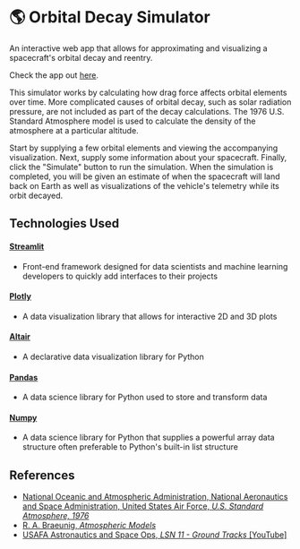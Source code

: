 # :earth_americas: Orbital Decay Simulator
An interactive web app that allows for approximating and visualizing a spacecraft's orbital decay and reentry.

Check the app out [here](https://orbital-decay-simulator.herokuapp.com/).

This simulator works by calculating how drag force affects orbital elements over
time. More complicated causes of orbital decay, such as solar radiation pressure, are not included as part
of the decay calculations. The 1976 U.S. Standard Atmosphere model is used to calculate the density of the atmosphere at a
particular altitude.

Start by supplying a few orbital elements and viewing the accompanying visualization. Next, supply some information about your
spacecraft. Finally, click the "Simulate" button to run the simulation. When the simulation is completed, you will be given
an estimate of when the spacecraft will land back on Earth as well as visualizations of the vehicle's telemetry while its orbit decayed.

## Technologies Used
#### [Streamlit](https://streamlit.io/)
- Front-end framework designed for data scientists and machine learning developers to quickly add interfaces to their projects

#### [Plotly](https://plotly.com/)
- A data visualization library that allows for interactive 2D and 3D plots

#### [Altair](https://altair-viz.github.io/)
- A declarative data visualization library for Python

#### [Pandas](https://pandas.pydata.org/)
- A data science library for Python used to store and transform data

#### [Numpy](https://numpy.org/)
- A data science library for Python that supplies a powerful array data structure often preferable to Python's built-in list structure

## References
- [National Oceanic and Atmospheric Administration, National Aeronautics and Space Administration, United States Air Force, *U.S. Standard Atmosphere, 1976*](https://www.ngdc.noaa.gov/stp/space-weather/online-publications/miscellaneous/us-standard-atmosphere-1976/us-standard-atmosphere_st76-1562_noaa.pdf)
- [R. A. Braeunig, *Atmospheric Models*](http://www.braeunig.us/space/atmmodel.htm)
- [USAFA Astronautics and Space Ops, *LSN 11 - Ground Tracks* [YouTube]](https://youtu.be/Q4AQT0vDV_M)

